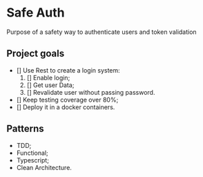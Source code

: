 # Safe Auth

Purpose of a safety way to authenticate users and token validation

## Project goals

- [] Use Rest to create a login system:
  1. [] Enable login;
  2. [] Get user Data;
  3. [] Revalidate user without passing password.
- [] Keep testing coverage over 80%;
- [] Deploy it in a docker containers.

## Patterns

- TDD;
- Functional;
- Typescript;
- Clean Architecture.
